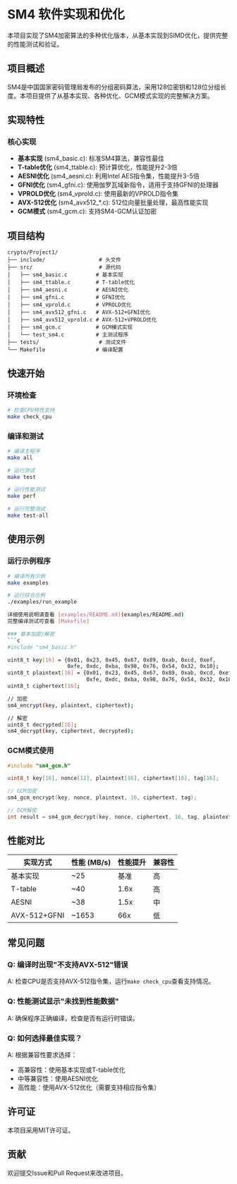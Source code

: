 # SM4 软件实现和优化

本项目实现了SM4加密算法的多种优化版本，从基本实现到SIMD优化，提供完整的性能测试和验证。

## 项目概述

SM4是中国国家密码管理局发布的分组密码算法，采用128位密钥和128位分组长度。本项目提供了从基本实现、各种优化、GCM模式实现的完整解决方案。

## 实现特性

### 核心实现
- **基本实现** (sm4_basic.c): 标准SM4算法，兼容性最佳
- **T-table优化** (sm4_ttable.c): 预计算优化，性能提升2-3倍
- **AESNI优化** (sm4_aesni.c): 利用Intel AES指令集，性能提升3-5倍
- **GFNI优化** (sm4_gfni.c): 使用伽罗瓦域新指令，适用于支持GFNI的处理器
- **VPROLD优化** (sm4_vprold.c): 使用最新的VPROLD指令集
- **AVX-512优化** (sm4_avx512_*.c): 512位向量批量处理，最高性能实现
- **GCM模式** (sm4_gcm.c): 支持SM4-GCM认证加密

## 项目结构

```
crypto/Project1/
├── include/                 # 头文件
├── src/                     # 源代码
│   ├── sm4_basic.c         # 基本实现
│   ├── sm4_ttable.c        # T-table优化
│   ├── sm4_aesni.c         # AESNI优化
│   ├── sm4_gfni.c          # GFNI优化
│   ├── sm4_vprold.c        # VPROLD优化
│   ├── sm4_avx512_gfni.c   # AVX-512+GFNI优化
│   ├── sm4_avx512_vprold.c # AVX-512+VPROLD优化
│   ├── sm4_gcm.c           # GCM模式实现
│   └── test_sm4.c          # 主测试程序
├── tests/                   # 测试文件
└── Makefile                # 编译配置
```

## 快速开始

### 环境检查
```bash
# 检查CPU特性支持
make check_cpu
```

### 编译和测试
```bash
# 编译主程序
make all

# 运行测试
make test

# 运行性能测试
make perf

# 运行完整测试
make test-all
```

## 使用示例

### 运行示例程序
```bash
# 编译所有示例
make examples

# 运行综合示例
./examples/run_example

详细使用说明请查看 [examples/README.md](examples/README.md)
完整编译测试可查看 [Makefile]

### 基本加密/解密
```c
#include "sm4_basic.h"

uint8_t key[16] = {0x01, 0x23, 0x45, 0x67, 0x89, 0xab, 0xcd, 0xef,
                   0xfe, 0xdc, 0xba, 0x98, 0x76, 0x54, 0x32, 0x10};
uint8_t plaintext[16] = {0x01, 0x23, 0x45, 0x67, 0x89, 0xab, 0xcd, 0xef,
                         0xfe, 0xdc, 0xba, 0x98, 0x76, 0x54, 0x32, 0x10};
uint8_t ciphertext[16];

// 加密
sm4_encrypt(key, plaintext, ciphertext);

// 解密
uint8_t decrypted[16];
sm4_decrypt(key, ciphertext, decrypted);
```

### GCM模式使用
```c
#include "sm4_gcm.h"

uint8_t key[16], nonce[12], plaintext[16], ciphertext[16], tag[16];

// GCM加密
sm4_gcm_encrypt(key, nonce, plaintext, 16, ciphertext, tag);

// GCM解密
int result = sm4_gcm_decrypt(key, nonce, ciphertext, 16, tag, plaintext);
```

## 性能对比

| 实现方式 | 性能 (MB/s) | 性能提升 | 兼容性 |
|---------|-------------|---------|--------|
| 基本实现 | ~25 | 基准 | 高 |
| T-table | ~40 | 1.6x | 高 |
| AESNI | ~38 | 1.5x | 中 |
| AVX-512+GFNI | ~1653 | 66x | 低 |

## 常见问题

### Q: 编译时出现"不支持AVX-512"错误
A: 检查CPU是否支持AVX-512指令集，运行`make check_cpu`查看支持情况。

### Q: 性能测试显示"未找到性能数据"
A: 确保程序正确编译，检查是否有运行时错误。

### Q: 如何选择最佳实现？
A: 根据兼容性要求选择：
- 高兼容性：使用基本实现或T-table优化
- 中等兼容性：使用AESNI优化
- 高性能：使用AVX-512优化（需要支持相应指令集）

## 许可证

本项目采用MIT许可证。

## 贡献

欢迎提交Issue和Pull Request来改进项目。 
